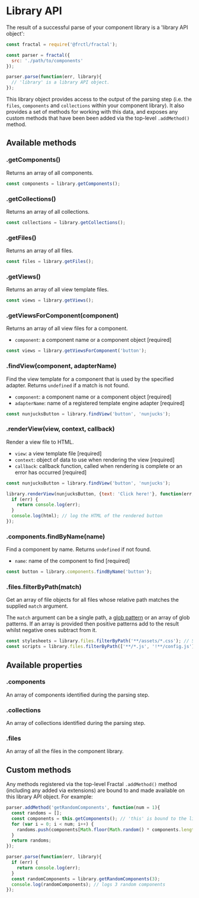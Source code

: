 # Library API

The result of a successful parse of your component library is a 'library API object':

```js
const fractal = require('@frctl/fractal');

const parser = fractal({
  src: './path/to/components'
});

parser.parse(function(err, library){
  // 'library' is a library API object.
});
```

This library object provides access to the output of the parsing step (i.e. the `files`, `components` and `collections` within your component library). It also provides a set of methods for working with this data, and exposes any custom methods that have been been added via the top-level `.addMethod()` method.

## Available methods

### .getComponents()

Returns an array of all components.

```js
const components = library.getComponents();
```

### .getCollections()

Returns an array of all collections.

```js
const collections = library.getCollections();
```

### .getFiles()

Returns an array of all files.

```js
const files = library.getFiles();
```

### .getViews()

Returns an array of all view template files.

```js
const views = library.getViews();
```

### .getViewsForComponent(component)

Returns an array of all view files for a component.

* `component`: a component name or a component object [required]

```js
const views = library.getViewsForComponent('button');
```

### .findView(component, adapterName)

Find the view template for a component that is used by the specified adapter. Returns `undefined` if a match is not found.

* `component`: a component name or a component object [required]
* `adapterName`: name of a registered template engine adapter [required]

```js
const nunjucksButton = library.findView('button', 'nunjucks');
```

### .renderView(view, context, callback)

Render a view file to HTML.

* `view`: a view template file [required]
* `context`: object of data to use when rendering the view [required]
* `callback`: callback function, called when rendering is complete or an error has occurred [required]

```js
const nunjucksButton = library.findView('button', 'nunjucks');

library.renderView(nunjucksButton, {text: 'Click here!'}, function(err, html){
  if (err) {
    return console.log(err);
  }
  console.log(html); // log the HTML of the rendered button
});
```

### .components.findByName(name)

Find a component by name. Returns `undefined` if not found.

* `name`: name of the component to find [required]

```js
const button = library.components.findByName('button');
```

### .files.filterByPath(match)

Get an array of file objects for all files whose relative path matches the supplied `match` argument.

The `match` argument can be a single path, a [glob pattern](https://github.com/isaacs/node-glob#glob-primer) or an array of glob patterns. If an array is provided then positive patterns add to the result whilst negative ones subtract from it.

```js
const stylesheets = library.files.filterByPath('**/assets/*.css'); // Single glob string
const scripts = library.files.filterByPath(['**/*.js', '!**/config.js']); // Array of glob strings
```

## Available properties

### .components

An array of components identified during the parsing step.

### .collections

An array of collections identified during the parsing step.

### .files

An array of all the files in the component library.

## Custom methods

Any methods registered via the top-level Fractal `.addMethod()` method (including any added via extensions) are bound to and made available on this library API object. For example:

```js
parser.addMethod('getRandomComponents', function(num = 1){
  const randoms = [];
  const components = this.getComponents(); // 'this' is bound to the library API object itself
  for (var i = 0; i < num; i++) {
    randoms.push(components[Math.floor(Math.random() * components.length)]);
  }
  return randoms;
});

parser.parse(function(err, library){
  if (err) {
    return console.log(err);
  }
  const randomComponents = library.getRandomComponents(3);
  console.log(randomComponents); // logs 3 random components
});

```
